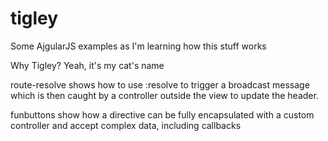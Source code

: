 tigley
======

Some AjgularJS examples as I'm learning how this stuff works

Why Tigley? Yeah, it's my cat's name

route-resolve shows how to use :resolve to trigger a broadcast message
which is then caught by a controller outside the view to update the header.

funbuttons show how a directive can be fully encapsulated with a custom
controller and accept complex data, including callbacks
